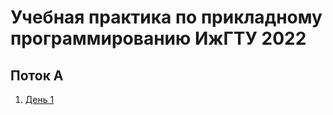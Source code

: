 # Учебная практика по прикладному программированию ИжГТУ 2022

## Поток A
1. [День 1](practics_1a.pdf)

